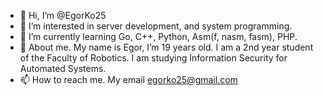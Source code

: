 - 👋 Hi, I’m @EgorKo25
- 👀 I’m interested in server development, and system programming. 
- 🌱 I’m currently learning Go, C++, Python, Asm(f, nasm, fasm), PHP.
- 💞️ About me. My name is Egor, I’m 19 years old.
I am a 2nd year student of the Faculty of Robotics. I am studying Information Security for Automated Systems.
- 📫 How to reach me. My email egorko25@gmail.com

<!---
EgorKo25/EgorKo25 is a ✨ special ✨ repository because its `README.md` (this file) appears on your GitHub profile.
You can click the Preview link to take a look at your changes.
--->
